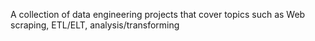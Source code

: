 A collection of data engineering projects that cover topics such as Web scraping,
ETL/ELT, analysis/transforming
